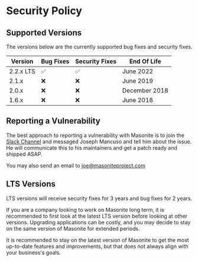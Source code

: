 # Security Policy

## Supported Versions

The versions below are the currently supported bug fixes and security fixes.

| Version   | Bug Fixes            | Security Fixes        | End Of Life        |
| --------- | -------------------- | ----------------------|------------------- |
| 2.2.x LTS | :white_check_mark:   | :white_check_mark:    | June 2022
| 2.1.x     | :x:                  | :x:                   | June 2019
| 2.0.x     | :x:                  | :x:                   | December 2018
| 1.6.x     | :x:                  | :x:                   | June 2018

## Reporting a Vulnerability

The best approach to reporting a vulnerability with Masonite is to join the [Slack Channel](http://slack.masoniteproject.com) and messaged
Joseph Mancuso and tell him about the issue. He will communicate this to his maintainers and get a patch ready and shipped ASAP.

You may also send an email to joe@masoniteproject.com

## LTS Versions

LTS versions will receive security fixes for 3 years and bug fixes for 2 years.

If you are a company looking to work on Masonite long term, it is recommended to first look at the latest LTS version before looking at other versions.
Upgrading applications can be costly, and you may decide to stay on the same version of Masonite for extended periods.

It is recommended to stay on the latest version of Masonite to get the most up-to-date features and improvements, but that does
not always align with your business's goals.
